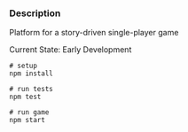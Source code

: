 ### Description

Platform for a story-driven single-player game 

Current State: Early Development

```
# setup
npm install

# run tests
npm test

# run game
npm start
```